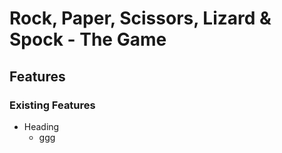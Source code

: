 # Rock, Paper, Scissors, Lizard & Spock - The Game

## Features

### Existing Features

- Heading
  - ggg 

